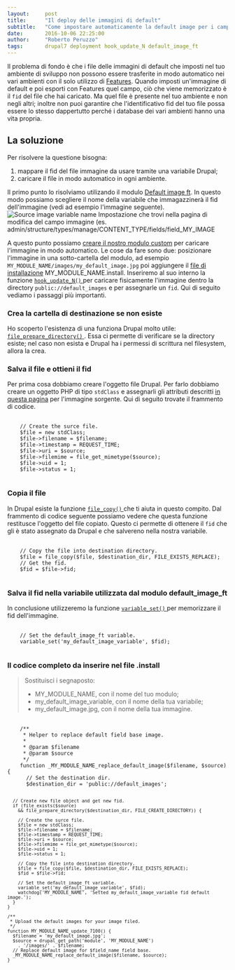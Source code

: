 ```yaml
---
layout:     post
title:      "Il deploy delle immagini di default"
subtitle:   "Come impostare automaticamente la default image per i campi di tipo immagine."
date:       2016-10-06 22:25:00
author:     "Roberto Peruzzo"
tags:       drupal7 deployment hook_update_N default_image_ft
---
```


<p>Il problema di fondo è che i file delle immagini di default che imposti nel tuo
  ambiente di sviluppo non possono essere trasferite in modo automatico
  nei vari ambienti con il solo utilizzo di
  <a href="https://www.drupal.org/project/features" target="_blank" title="Features module">
    Features</a>.
  Quando imposti un'immagine di default e poi esporti con Features quel campo,
  ciò che viene memorizzato è il <code>fid</code> del file che hai caricato.
  Ma quel file è presente nel tuo ambiente e non negli altri; inoltre non puoi
  garantire che l'identificativo fid del tuo file possa essere lo stesso dappertutto
  perché i database dei vari ambienti hanno una vita propria.</p>

<h2 class="section-heading">La soluzione</h2>

<p>Per risolvere la questione bisogna:</p>
<ol>
  <li>mappare il fid del file immagine da usare tramite una variabile Drupal;</li>
  <li>caricare il file in modo automatico in ogni ambiente.</li>
</ol>

<p>Il primo punto lo risolviamo utilizando il modulo
  <a href="https://www.drupal.org/project/default_image_ft" target="_blank" title="Default image ft module">
    Default image ft</a>. In questo modo possiamo scegliere il nome della variabile che
  immagazzinerà il fid dell'immagine (vedi ad esempio l'immagine seguente).
  <img src="{{ site.baseurl }}/img/2016-10-06/source_variable.png" alt="Source image variable name" />
  <span class="caption text-muted">Impostazione che trovi nella pagina di
    modifica del campo immagine (es. admin/structure/types/manage/CONTENT_TYPE/fields/field_MY_IMAGE</span></p>

<p>A questo punto possiamo <a href="https://www.drupal.org/docs/7/creating-custom-modules" target="_blank" title="Creating custom modules">
  creare il nostro modulo custom</a> per caricare l'immagine
  in modo automatico. Le cose da fare sono due: posizionare l'immagine in una
  sotto-cartella del modulo, ad esempio <code>MY_MODULE_NAME/images/my_default_image.jpg</code>
  poi aggiungere il
  <a href="https://www.drupal.org/docs/7/creating-custom-modules/writing-install-files-drupal-7x" target="_blank">
  file di installazione</a> MY_MODULE_NAME.install. Inseriremo al suo interno la funzione
  <a href="https://api.drupal.org/api/drupal/modules%21system%21system.api.php/function/hook_update_N/7.x" target="_blank" title="function hook_update_N">
    <code>hook_update_N()</code>
  </a> per caricare fisicamente l'immagine dentro
  la directory <code>public://default_images</code> e per assegnarle un <code>fid</code>.
  Qui di seguito vediamo i passaggi più importanti.
</p>

<h3>Crea la cartella di destinazione se non esiste</h3>
<p>Ho scoperto l'esistenza di una funziona Drupal molto utile:
  <a href="https://api.drupal.org/api/drupal/includes!file.inc/function/file_prepare_directory/7.x" target="_blank" title="function file_prepare_directory">
    <code>file_prepare_directory()</code>
  </a>. Essa ci permette di verificare se
  la directory esiste; nel caso non esista e Drupal ha i permessi di scrittura
  nel filesystem, allora la crea.</p>

<h3>Salva il file e ottieni il fid</h3>
<p>Per prima cosa dobbiamo creare l'oggetto file Drupal. Per farlo dobbiamo
  creare un oggetto PHP di tipo <code>stdClass</code> e assegnarli gli attributi
  descritti
  <a href="https://api.drupal.org/api/drupal/includes!file.inc/group/file/7.x" target="_blank" title="File interface">
  in questa pagina</a> per l'immagine sorgente. Qui di seguito trovate il frammento di codice.
</p>
<pre>
  <code>
    // Create the surce file.
    $file = new stdClass;
    $file->filename = $filename;
    $file->timestamp = REQUEST_TIME;
    $file->uri = $source;
    $file->filemime = file_get_mimetype($source);
    $file->uid = 1;
    $file->status = 1;
  </code>
</pre>

<h3>Copia il file</h3>
<p>In Drupal esiste la funzione
  <a href="https://api.drupal.org/api/drupal/includes!file.inc/function/file_copy/7.x" target="_blank" title="function file_copy">
    <code>file_copy()</code>
  </a>
  che ti aiuta in questo compito. Dal frammento di codice seguente possiamo vedere
  che questa funzione restitusce l'oggetto del file copiato. Questo ci permette
  di ottenere il <code>fid</code> che gli è stato assegnato da Drupal e
  che salvereno nella nostra variabile.
</p>
<pre>
  <code>
    // Copy the file into destination directory.
    $file = file_copy($file, $destination_dir, FILE_EXISTS_REPLACE);
    // Get the fid.
    $fid = $file->fid;
  </code>
</pre>

<h3>Salva il fid nella variabile utilizzata dal modulo default_image_ft</h3>
<p>
  In conclusione utilizzeremo la funzione
  <a href="https://api.drupal.org/api/drupal/includes!bootstrap.inc/function/variable_set/7.x" target="_blank" title="function variable_set">
    <code>variable_set()</code>
  </a> per memorizzare il fid dell'immagine.
</p>
<pre>
  <code>
    // Set the default_image_ft variable.
    variable_set('my_default_image_variable', $fid);
  </code>
</pre>

<h3>Il codice completo da inserire nel file .install</h3>
<blockquote>
  Sostituisci i segnaposto:
  <ul>
    <li>MY_MODULE_NAME, con il nome del tuo modulo;</li>
    <li>my_default_image_variable, con il nome della tua variabile;</li>
    <li>my_default_image.jpg, con il nome della tua immagine.</li>
  </ul>
</blockquote>
<pre>
  <code>
    /**
     * Helper to replace default field base image.
     *
     * @param $filename
     * @param $source
     */
    function _MY_MODULE_NAME_replace_default_image($filename, $source) {
      // Set the destination dir.
      $destination_dir = 'public://default_images';

      // Create new file object and get new fid.
      if (file_exists($source)
        && file_prepare_directory($destination_dir, FILE_CREATE_DIRECTORY)) {

        // Create the surce file.
        $file = new stdClass;
        $file->filename = $filename;
        $file->timestamp = REQUEST_TIME;
        $file->uri = $source;
        $file->filemime = file_get_mimetype($source);
        $file->uid = 1;
        $file->status = 1;

        // Copy the file into destination directory.
        $file = file_copy($file, $destination_dir, FILE_EXISTS_REPLACE);
        $fid = $file->fid;

        // Set the default_image_ft variable.
        variable_set('my_default_image_variable', $fid);
        watchdog('MY_MODULE_NAME', 'Setted my_default_image_variable fid default image.');
      }
    }

    /**
     * Upload the default images for your image filed.
     */
    function MY_MODULE_NAME_update_7100() {
      $filename = 'my_default_image.jpg';
      $source = drupal_get_path('module', 'MY_MODULE_NAME')
        . '/images/' . $filename;
      // Replace default image for $field_name field base.
      _MY_MODULE_NAME_replace_default_image($filename, $source);
    }
  </code>
</pre>

